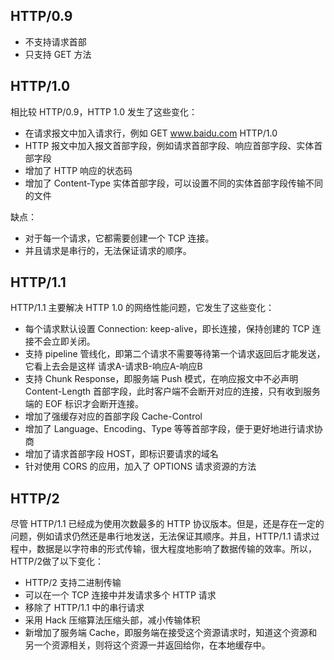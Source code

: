 ## HTTP/0.9

- 不支持请求首部
- 只支持 GET 方法

## HTTP/1.0

相比较 HTTP/0.9，HTTP 1.0 发生了这些变化：
- 在请求报文中加入请求行，例如 GET www.baidu.com HTTP/1.0
- HTTP 报文中加入报文首部字段，例如请求首部字段、响应首部字段、实体首部字段
- 增加了 HTTP 响应的状态码
- 增加了 Content-Type 实体首部字段，可以设置不同的实体首部字段传输不同的文件

缺点：
- 对于每一个请求，它都需要创建一个 TCP 连接。
- 并且请求是串行的，无法保证请求的顺序。

## HTTP/1.1

HTTP/1.1 主要解决 HTTP 1.0 的网络性能问题，它发生了这些变化：
- 每个请求默认设置 Connection: keep-alive，即长连接，保持创建的 TCP 连接不会立即关闭。
- 支持 pipeline 管线化，即第二个请求不需要等待第一个请求返回后才能发送，它看上去会是这样 请求A-请求B-响应A-响应B
- 支持 Chunk Response，即服务端 Push 模式，在响应报文中不必声明 Content-Length 首部字段，此时客户端不会断开对应的连接，只有收到服务端的 EOF 标识才会断开连接。
- 增加了强缓存对应的首部字段 Cache-Control
- 增加了 Language、Encoding、Type 等等首部字段，便于更好地进行请求协商
- 增加了请求首部字段 HOST，即标识要请求的域名
- 针对使用 CORS 的应用，加入了 OPTIONS 请求资源的方法

## HTTP/2

尽管 HTTP/1.1 已经成为使用次数最多的 HTTP 协议版本。但是，还是存在一定的问题，例如请求仍然还是串行地发送，无法保证其顺序。并且，HTTP/1.1 请求过程中，数据是以字符串的形式传输，很大程度地影响了数据传输的效率。所以，HTTP/2做了以下变化：
- HTTP/2 支持二进制传输
- 可以在一个 TCP 连接中并发请求多个 HTTP 请求
- 移除了 HTTP/1.1 中的串行请求
- 采用 Hack 压缩算法压缩头部，减小传输体积
- 新增加了服务端 Cache，即服务端在接受这个资源请求时，知道这个资源和另一个资源相关，则将这个资源一并返回给你，在本地缓存中。




